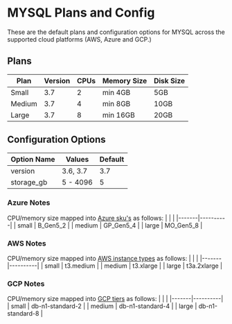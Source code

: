 # MYSQL Plans and Config
These are the default plans and configuration options for MYSQL across the supported cloud platforms (AWS, Azure and GCP.)

## Plans

| Plan | Version | CPUs | Memory Size | Disk Size |
|------|---------|------|-------------|-----------|
|Small | 3.7     | 2    | min 4GB     | 5GB       |
|Medium| 3.7     | 4    | min 8GB     | 10GB      |
|Large | 3.7     | 8    | min 16GB    | 20GB      |

## Configuration Options

| Option Name | Values | Default |
|-------------|--------|---------|
| version     | 3.6, 3.7| 3.7    |
| storage_gb  | 5 - 4096| 5      |

### Azure Notes
CPU/memory size mapped into [Azure sku's](https://docs.microsoft.com/en-us/azure/sql-database/sql-database-vcore-resource-limits-single-databases) as follows:
|       |          |
|-------|----------|
| small | B_Gen5_2 |
| medium | GP_Gen5_4 |
| large | MO_Gen5_8 |

### AWS Notes
CPU/memory size mapped into [AWS instance types](https://aws.amazon.com/ec2/instance-types/) as follows:
|       |          |
|-------|----------|
| small | t3.medium |
| medium | t3.xlarge |
| large | t3a.2xlarge |

### GCP Notes
CPU/memory size mapped into [GCP tiers](https://cloud.google.com/sql/pricing#2nd-gen-pricing) as follows:
|       |          |
|-------|----------|
| small | db-n1-standard-2 |
| medium | db-n1-standard-4 |
| large | db-n1-standard-8 |

